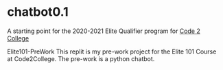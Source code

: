 # chatbot0.1
A starting point for the 2020-2021 Elite Qualifier program for [Code 2 College](https://code2college.org/)

Elite101-PreWork
This replit is my pre-work project for the Elite 101 Course at Code2College.
The pre-work is a python chatbot.